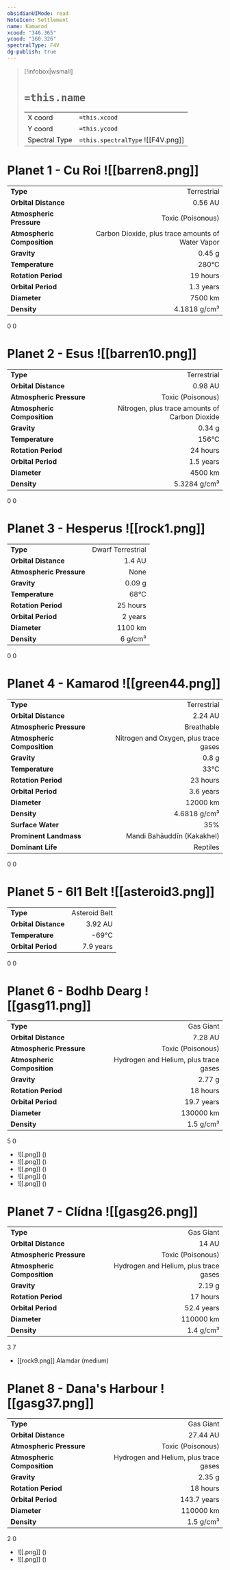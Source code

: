 ```yaml
---
obsidianUIMode: read
NoteIcon: Settlement
name: Kamarod
xcood: "346.365"
ycood: "360.326"
spectralType: F4V
dg-publish: true
---
```

> [!infobox|wsmall]
> # `=this.name`
> | | |
> | - | - |
> | X coord | `=this.xcood` |
> | Y coord| `=this.ycood` |
> | Spectral Type | `=this.spectralType` ![[F4V.png]] |

# Planet 1 - Cu Roi ![[barren8.png]]
|                             |                           |
| --------------------------- | -------------------------:|
| **Type**                    |             Terrestrial |
| **Orbital Distance**        |   0.56 AU |
| **Atmospheric Pressure**    |       Toxic (Poisonous) |
| **Atmospheric Composition** |      Carbon Dioxide, plus trace amounts of Water Vapor |
| **Gravity**                 |        0.45 g |
| **Temperature**             |    280°C |
| **Rotation Period**         |  19 hours |
| **Orbital Period** | 1.3 years |
| **Diameter**                |      7500 km | 
| **Density**                 |    4.1818 g/cm³ |



0
0



# Planet 2 - Esus ![[barren10.png]]
|                             |                           |
| --------------------------- | -------------------------:|
| **Type**                    |             Terrestrial |
| **Orbital Distance**        |   0.98 AU |
| **Atmospheric Pressure**    |       Toxic (Poisonous) |
| **Atmospheric Composition** |      Nitrogen, plus trace amounts of Carbon Dioxide |
| **Gravity**                 |        0.34 g |
| **Temperature**             |    156°C |
| **Rotation Period**         |  24 hours |
| **Orbital Period** | 1.5 years |
| **Diameter**                |      4500 km | 
| **Density**                 |    5.3284 g/cm³ |



0
0



# Planet 3 - Hesperus ![[rock1.png]]
|                             |                           |
| --------------------------- | -------------------------:|
| **Type**                    |             Dwarf Terrestrial |
| **Orbital Distance**        |   1.4 AU |
| **Atmospheric Pressure**    |       None |
| **Gravity**                 |        0.09 g |
| **Temperature**             |    68°C |
| **Rotation Period**         |  25 hours |
| **Orbital Period** | 2 years |
| **Diameter**                |      1100 km | 
| **Density**                 |    6 g/cm³ |



0
0



# Planet 4 - Kamarod ![[green44.png]]
|                             |                           |
| --------------------------- | -------------------------:|
| **Type**                    |             Terrestrial |
| **Orbital Distance**        |   2.24 AU |
| **Atmospheric Pressure**    |       Breathable |
| **Atmospheric Composition** |      Nitrogen and Oxygen, plus trace gases |
| **Gravity**                 |        0.8 g |
| **Temperature**             |    33°C |
| **Rotation Period**         |  23 hours |
| **Orbital Period** | 3.6 years |
| **Diameter**                |      12000 km | 
| **Density**                 |    4.6818 g/cm³ |
| **Surface Water**           |           35% | 
| **Prominent Landmass**      |         Mandi Bahāuddīn (Kakakhel) | 
| **Dominant Life**           |         Reptiles |



0
0



# Planet 5 - 6I1 Belt ![[asteroid3.png]]
|                             |                           |
| --------------------------- | -------------------------:|
| **Type**                    |             Asteroid Belt |
| **Orbital Distance**        |   3.92 AU |
| **Temperature**             |    -69°C |
| **Orbital Period** | 7.9 years |



0
0



# Planet 6 - Bodhb Dearg ![[gasg11.png]]
|                             |                           |
| --------------------------- | -------------------------:|
| **Type**                    |             Gas Giant |
| **Orbital Distance**        |   7.28 AU |
| **Atmospheric Pressure**    |       Toxic (Poisonous) |
| **Atmospheric Composition** |      Hydrogen and Helium, plus trace gases |
| **Gravity**                 |        2.77 g |
| **Rotation Period**         |  18 hours |
| **Orbital Period** | 19.7 years |
| **Diameter**                |      130000 km | 
| **Density**                 |    1.5 g/cm³ |



5
0

- ![[.png]]  ()
- ![[.png]]  ()
- ![[.png]]  ()
- ![[.png]]  ()
- ![[.png]]  ()


# Planet 7 - Clídna ![[gasg26.png]]
|                             |                           |
| --------------------------- | -------------------------:|
| **Type**                    |             Gas Giant |
| **Orbital Distance**        |   14 AU |
| **Atmospheric Pressure**    |       Toxic (Poisonous) |
| **Atmospheric Composition** |      Hydrogen and Helium, plus trace gases |
| **Gravity**                 |        2.19 g |
| **Rotation Period**         |  17 hours |
| **Orbital Period** | 52.4 years |
| **Diameter**                |      110000 km | 
| **Density**                 |    1.4 g/cm³ |



3
7

- [[rock9.png]] Alamdar (medium)

# Planet 8 - Dana's Harbour ![[gasg37.png]]
|                             |                           |
| --------------------------- | -------------------------:|
| **Type**                    |             Gas Giant |
| **Orbital Distance**        |   27.44 AU |
| **Atmospheric Pressure**    |       Toxic (Poisonous) |
| **Atmospheric Composition** |      Hydrogen and Helium, plus trace gases |
| **Gravity**                 |        2.35 g |
| **Rotation Period**         |  18 hours |
| **Orbital Period** | 143.7 years |
| **Diameter**                |      110000 km | 
| **Density**                 |    1.5 g/cm³ |



2
0

- ![[.png]]  ()
- ![[.png]]  ()


